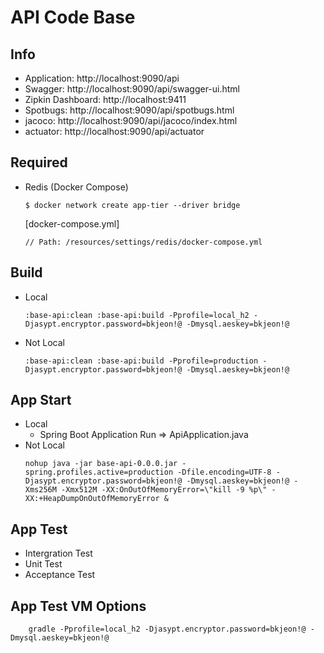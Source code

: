 # API Code Base

## Info
- Application: http://localhost:9090/api
- Swagger: http://localhost:9090/api/swagger-ui.html
- Zipkin Dashboard: http://localhost:9411
- Spotbugs: http://localhost:9090/api/spotbugs.html
- jacoco: http://localhost:9090/api/jacoco/index.html
- actuator: http://localhost:9090/api/actuator

## Required
- Redis (Docker Compose)    
  ```
  $ docker network create app-tier --driver bridge
  ```
  
  [docker-compose.yml]
  ```
  // Path: /resources/settings/redis/docker-compose.yml
  ```

## Build
- Local
  ```
  :base-api:clean :base-api:build -Pprofile=local_h2 -Djasypt.encryptor.password=bkjeon!@ -Dmysql.aeskey=bkjeon!@
  ```
- Not Local
  ```
  :base-api:clean :base-api:build -Pprofile=production -Djasypt.encryptor.password=bkjeon!@ -Dmysql.aeskey=bkjeon!@
  ```

## App Start
- Local
  - Spring Boot Application Run => ApiApplication.java
- Not Local
  ```
  nohup java -jar base-api-0.0.0.jar -spring.profiles.active=production -Dfile.encoding=UTF-8 -Djasypt.encryptor.password=bkjeon!@ -Dmysql.aeskey=bkjeon!@ -Xms256M -Xmx512M -XX:OnOutOfMemoryError=\"kill -9 %p\" -XX:+HeapDumpOnOutOfMemoryError &
  ```

## App Test
- Intergration Test
- Unit Test
- Acceptance Test

## App Test VM Options
```
    gradle -Pprofile=local_h2 -Djasypt.encryptor.password=bkjeon!@ -Dmysql.aeskey=bkjeon!@
```  
